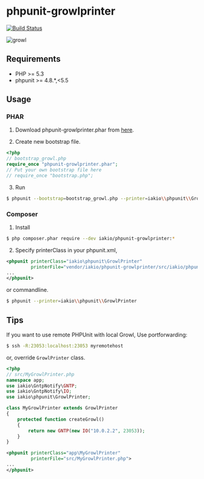 phpunit-growlprinter
========================
[![Build Status](https://travis-ci.org/iakio/phpunit-growlprinter.svg?branch=master)](https://travis-ci.org/iakio/phpunit-growlprinter)

![growl](https://github.com/iakio/phpunit-growlprinter/wiki/images/phpunit-growlprinter.png)

## Requirements

- PHP >= 5.3
- phpunit >= 4.8.\*,<5.5

## Usage

### PHAR

1. Download phpunit-growlprinter.phar from [here](https://github.com/iakio/phpunit-growlprinter/releases).

2. Create new bootstrap file.

  ```php
  <?php
  // bootstrap_growl.php
  require_once "phpunit-growlprinter.phar";
  // Put your own bootstrap file here
  // require_once "bootstrap.php";
  ```

3. Run

  ```sh
  $ phpunit --bootstrap=bootstrap_growl.php --printer=iakio\\phpunit\\GrowlPrinter
  ```


### Composer

1. Install
  ```sh
  $ php composer.phar require --dev iakio/phpunit-growlprinter:*
  ```

2. Specify printerClass in your phpunit.xml,

  ```xml
  <phpunit printerClass="iakio\phpunit\GrowlPrinter"
           printerFile="vendor/iakio/phpunit-growlprinter/src/iakio/phpunit/GrowlPrinter.php">
  ...
  </phpunit>
  ```

  or commandline.

  ```sh
  $ phpunit --printer=iakio\\phpunit\\GrowlPrinter
  ```

## Tips

If you want to use remote PHPUnit with local Growl, Use portforwarding:

```sh
$ ssh -R:23053:localhost:23053 myremotehost
```

or, override `GrowlPrinter` class.

```php
<?php
// src/MyGrowlPrinter.php
namespace app;
use iakio\GntpNotify\GNTP;
use iakio\GntpNotify\IO;
use iakio\phpunit\GrowlPrinter;

class MyGrowlPrinter extends GrowlPrinter
{
    protected function createGrowl()
    {
        return new GNTP(new IO("10.0.2.2", 23053));
    }
}
```

```xml
<phpunit printerClass="app\MyGrowlPrinter"
         printerFile="src/MyGrowlPrinter.php">
...
</phpunit>
```

